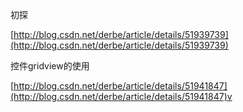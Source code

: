 初探

[http://blog.csdn.net/derbe/article/details/51939739](http://blog.csdn.net/derbe/article/details/51939739)

控件gridview的使用

[http://blog.csdn.net/derbe/article/details/51941847](http://blog.csdn.net/derbe/article/details/51941847)v